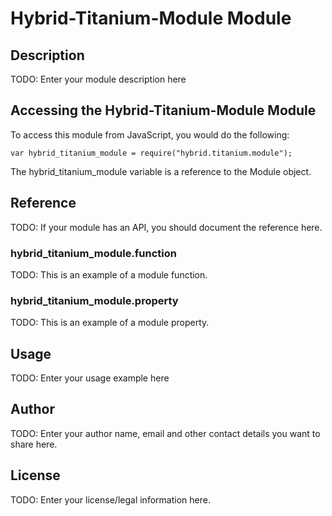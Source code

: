 # Hybrid-Titanium-Module Module

## Description

TODO: Enter your module description here

## Accessing the Hybrid-Titanium-Module Module

To access this module from JavaScript, you would do the following:

    var hybrid_titanium_module = require("hybrid.titanium.module");

The hybrid_titanium_module variable is a reference to the Module object.

## Reference

TODO: If your module has an API, you should document
the reference here.

### hybrid_titanium_module.function

TODO: This is an example of a module function.

### hybrid_titanium_module.property

TODO: This is an example of a module property.

## Usage

TODO: Enter your usage example here

## Author

TODO: Enter your author name, email and other contact
details you want to share here.

## License

TODO: Enter your license/legal information here.
